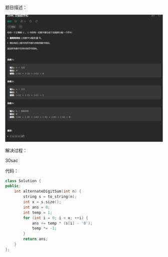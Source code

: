 题目描述：

![image](/basical/simulation/image/image2.png)

解决过程：

30sac

代码：

```cpp
class Solution {
public:
    int alternateDigitSum(int n) {
        string s = to_string(n);
        int x = s.size();
        int ans = 0;
        int temp = 1;
        for (int i = 0; i < x; ++i) {
            ans += temp * (s[i] - '0');
            temp *= -1;
        }
        return ans;
    }
};
```